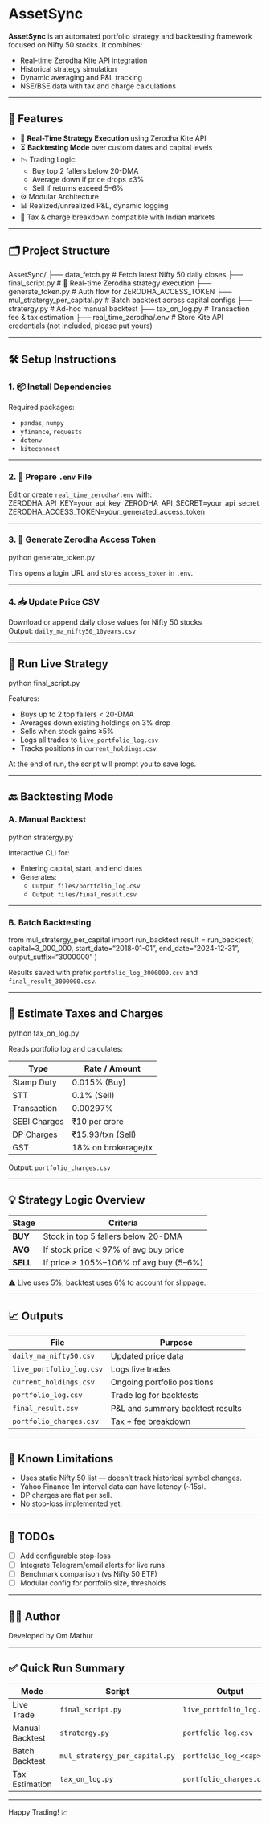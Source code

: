 # AssetSync

**AssetSync** is an automated portfolio strategy and backtesting framework focused on Nifty 50 stocks. It combines:

- Real-time Zerodha Kite API integration
- Historical strategy simulation
- Dynamic averaging and P&L tracking
- NSE/BSE data with tax and charge calculations

---

## 📌 Features

- 🔄 **Real-Time Strategy Execution** using Zerodha Kite API  
- ⏳ **Backtesting Mode** over custom dates and capital levels  
- 📉 Trading Logic:
  - Buy top 2 fallers below 20-DMA
  - Average down if price drops ≥3%
  - Sell if returns exceed 5–6%
- ⚙️ Modular Architecture
- 📊 Realized/unrealized P&L, dynamic logging
- 🧾 Tax & charge breakdown compatible with Indian markets

---

## 🗂️ Project Structure
AssetSync/
├── data_fetch.py                  # Fetch latest Nifty 50 daily closes
├── final_script.py                # 🔴 Real-time Zerodha strategy execution
├── generate_token.py              # Auth flow for ZERODHA_ACCESS_TOKEN
├── mul_stratergy_per_capital.py   # Batch backtest across capital configs
├── stratergy.py                   # Ad-hoc manual backtest
├── tax_on_log.py                  # Transaction fee & tax estimation
├── real_time_zerodha/.env         # Store Kite API credentials (not included, please put yours)


---

## 🛠️ Setup Instructions

### 1. 📦 Install Dependencies

Required packages:

- `pandas`, `numpy`
- `yfinance`, `requests`
- `dotenv`
- `kiteconnect`

---

### 2. 🔐 Prepare `.env` File

Edit or create `real_time_zerodha/.env` with:
ZERODHA_API_KEY=your_api_key 
ZERODHA_API_SECRET=your_api_secret
ZERODHA_ACCESS_TOKEN=your_generated_access_token


---

### 3. 🔑 Generate Zerodha Access Token

python generate_token.py


This opens a login URL and stores `access_token` in `.env`.

---

### 4. 📥 Update Price CSV


Download or append daily close values for Nifty 50 stocks  
Output: `daily_ma_nifty50_10years.csv`

---

## 🚀 Run Live Strategy

python final_script.py


Features:

- Buys up to 2 top fallers < 20-DMA
- Averages down existing holdings on 3% drop
- Sells when stock gains ≥5%
- Logs all trades to `live_portfolio_log.csv`
- Tracks positions in `current_holdings.csv`

At the end of run, the script will prompt you to save logs.

---

## 🔙 Backtesting Mode

### A. Manual Backtest

python stratergy.py


Interactive CLI for:

- Entering capital, start, and end dates
- Generates:
  - `Output files/portfolio_log.csv`
  - `Output files/final_result.csv`

---

### B. Batch Backtesting

from mul_stratergy_per_capital import run_backtest
result = run_backtest( capital=3_000_000, start_date=“2018-01-01”, end_date=“2024-12-31”, output_suffix=“3000000” )


Results saved with prefix `portfolio_log_3000000.csv` and `final_result_3000000.csv`.

---

## 🧾 Estimate Taxes and Charges

python tax_on_log.py


Reads portfolio log and calculates:

| Type           | Rate / Amount    |
|----------------|------------------|
| Stamp Duty     | 0.015% (Buy)     |
| STT            | 0.1% (Sell)      |
| Transaction    | 0.00297%         |
| SEBI Charges   | ₹10 per crore    |
| DP Charges     | ₹15.93/txn (Sell)|
| GST            | 18% on brokerage/tx |

Output: `portfolio_charges.csv`

---

## 💡 Strategy Logic Overview

| Stage     | Criteria                                 |
|-----------|-------------------------------------------|
| **BUY**   | Stock in top 5 fallers below 20-DMA       |
| **AVG**   | If stock price < 97% of avg buy price     |
| **SELL**  | If price ≥ 105%–106% of avg buy (5–6%)    |

⚠️ Live uses 5%, backtest uses 6% to account for slippage.

---

## 📈 Outputs

| File                             | Purpose                          |
|----------------------------------|----------------------------------|
| `daily_ma_nifty50.csv`           | Updated price data               |
| `live_portfolio_log.csv`         | Logs live trades                 |
| `current_holdings.csv`           | Ongoing portfolio positions      |
| `portfolio_log.csv`              | Trade log for backtests          |
| `final_result.csv`               | P&L and summary backtest results |
| `portfolio_charges.csv`          | Tax + fee breakdown              |

---

## 🚧 Known Limitations

- Uses static Nifty 50 list — doesn’t track historical symbol changes.
- Yahoo Finance 1m interval data can have latency (~15s).
- DP charges are flat per sell.
- No stop-loss implemented yet.

---

## 📌 TODOs

- [ ] Add configurable stop-loss
- [ ] Integrate Telegram/email alerts for live runs
- [ ] Benchmark comparison (vs Nifty 50 ETF)
- [ ] Modular config for portfolio size, thresholds

---

## 👨‍💻 Author

Developed by Om Mathur 

---

## ✅ Quick Run Summary

| Mode           | Script                 | Output                        |
|----------------|------------------------|-------------------------------|
| Live Trade     | `final_script.py`      | `live_portfolio_log.csv`     |
| Manual Backtest| `stratergy.py`         | `portfolio_log.csv`          |
| Batch Backtest | `mul_stratergy_per_capital.py` | `portfolio_log_<cap>.csv` |
| Tax Estimation | `tax_on_log.py`        | `portfolio_charges.csv`      |

---

Happy Trading! 📈







